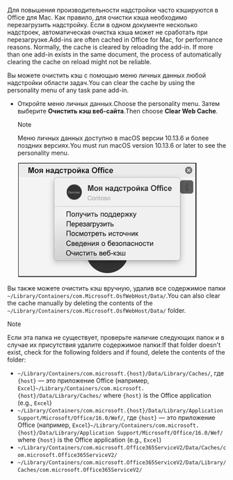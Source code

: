 <span data-ttu-id="6e403-p101">Для повышения производительности надстройки часто кэшируются в Office для Mac. Как правило, для очистки кэша необходимо перезагрузить надстройку. Если в одном документе несколько надстроек, автоматическая очистка кэша может не сработать при перезагрузке.</span><span class="sxs-lookup"><span data-stu-id="6e403-p101">Add-ins are often cached in Office for Mac, for performance reasons. Normally, the cache is cleared by reloading the add-in. If more than one add-in exists in the same document, the process of automatically clearing the cache on reload might not be reliable.</span></span>

<span data-ttu-id="6e403-104">Вы можете очистить кэш с помощью меню личных данных любой надстройки области задач.</span><span class="sxs-lookup"><span data-stu-id="6e403-104">You can clear the cache by using the personality menu of any task pane add-in.</span></span>
- <span data-ttu-id="6e403-105">Откройте меню личных данных.</span><span class="sxs-lookup"><span data-stu-id="6e403-105">Choose the personality menu.</span></span> <span data-ttu-id="6e403-106">Затем выберите **Очистить кэш веб-сайта**.</span><span class="sxs-lookup"><span data-stu-id="6e403-106">Then choose **Clear Web Cache**.</span></span>
    > [!NOTE]
    > <span data-ttu-id="6e403-107">Меню личных данных доступно в macOS версии 10.13.6 и более поздних версиях.</span><span class="sxs-lookup"><span data-stu-id="6e403-107">You must run macOS version 10.13.6 or later to see the personality menu.</span></span>

    ![Снимок экрана: параметр "Очистить кэш веб-сайта" в меню личных данных.](../images/mac-clear-cache-menu.png)

<span data-ttu-id="6e403-109">Вы также можете очистить кэш вручную, удалив все содержимое папки `~/Library/Containers/com.Microsoft.OsfWebHost/Data/`.</span><span class="sxs-lookup"><span data-stu-id="6e403-109">You can also clear the cache manually by deleting the contents of the `~/Library/Containers/com.Microsoft.OsfWebHost/Data/` folder.</span></span>

> [!NOTE]
> <span data-ttu-id="6e403-110">Если эта папка не существует, проверьте наличие следующих папок и в случае их присутствия удалите содержимое папки:</span><span class="sxs-lookup"><span data-stu-id="6e403-110">If that folder doesn't exist, check for the following folders and if found, delete the contents of the folder:</span></span>
>    - <span data-ttu-id="6e403-111">`~/Library/Containers/com.microsoft.{host}/Data/Library/Caches/`, где `{host}` — это приложение Office (например, `Excel`)</span><span class="sxs-lookup"><span data-stu-id="6e403-111">`~/Library/Containers/com.microsoft.{host}/Data/Library/Caches/` where `{host}` is the Office application (e.g., `Excel`)</span></span>
>    - <span data-ttu-id="6e403-112">`~/Library/Containers/com.microsoft.{host}/Data/Library/Application Support/Microsoft/Office/16.0/Wef/`, где `{host}` — это приложение Office (например, `Excel`)</span><span class="sxs-lookup"><span data-stu-id="6e403-112">`~/Library/Containers/com.microsoft.{host}/Data/Library/Application Support/Microsoft/Office/16.0/Wef/` where `{host}` is the Office application (e.g., `Excel`)</span></span>
>    - `~/Library/Containers/com.microsoft.Office365ServiceV2/Data/Caches/com.microsoft.Office365ServiceV2/`
>    - `~/Library/Containers/com.microsoft.Office365ServiceV2/Data/Library/Caches/com.microsoft.Office365ServiceV2/`
